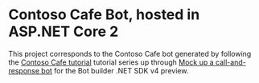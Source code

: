 ﻿# Contoso Cafe Bot, hosted in ASP.NET Core 2

This project corresponds to the Contoso Cafe bot generated by following the
[Contoso Cafe tutorial](https://docs.microsoft.com/en-us/azure/bot-service/bot-builder-tutorial-plan-chatdown?view=azure-bot-service-4.0)
tutorial series up through
[Mock up a call-and-response bot](https://docs.microsoft.com/en-us/azure/bot-service/bot-builder-tutorial-waterfall?view=azure-bot-service-4.0)
for the Bot builder .NET SDK v4 preview.
